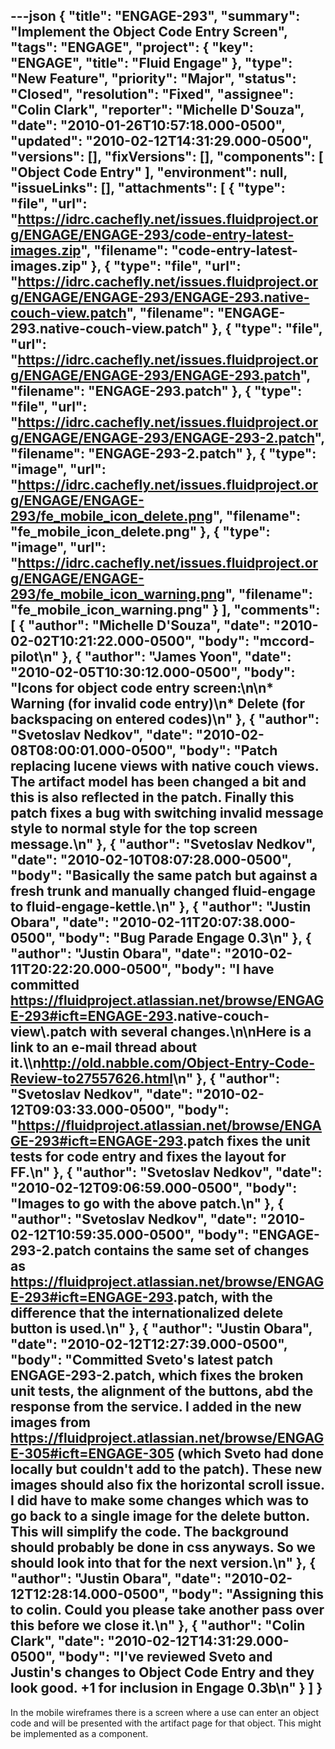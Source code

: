 ---json
{
  "title": "ENGAGE-293",
  "summary": "Implement the Object Code Entry Screen",
  "tags": "ENGAGE",
  "project": {
    "key": "ENGAGE",
    "title": "Fluid Engage"
  },
  "type": "New Feature",
  "priority": "Major",
  "status": "Closed",
  "resolution": "Fixed",
  "assignee": "Colin Clark",
  "reporter": "Michelle D'Souza",
  "date": "2010-01-26T10:57:18.000-0500",
  "updated": "2010-02-12T14:31:29.000-0500",
  "versions": [],
  "fixVersions": [],
  "components": [
    "Object Code Entry"
  ],
  "environment": null,
  "issueLinks": [],
  "attachments": [
    {
      "type": "file",
      "url": "https://idrc.cachefly.net/issues.fluidproject.org/ENGAGE/ENGAGE-293/code-entry-latest-images.zip",
      "filename": "code-entry-latest-images.zip"
    },
    {
      "type": "file",
      "url": "https://idrc.cachefly.net/issues.fluidproject.org/ENGAGE/ENGAGE-293/ENGAGE-293.native-couch-view.patch",
      "filename": "ENGAGE-293.native-couch-view.patch"
    },
    {
      "type": "file",
      "url": "https://idrc.cachefly.net/issues.fluidproject.org/ENGAGE/ENGAGE-293/ENGAGE-293.patch",
      "filename": "ENGAGE-293.patch"
    },
    {
      "type": "file",
      "url": "https://idrc.cachefly.net/issues.fluidproject.org/ENGAGE/ENGAGE-293/ENGAGE-293-2.patch",
      "filename": "ENGAGE-293-2.patch"
    },
    {
      "type": "image",
      "url": "https://idrc.cachefly.net/issues.fluidproject.org/ENGAGE/ENGAGE-293/fe_mobile_icon_delete.png",
      "filename": "fe_mobile_icon_delete.png"
    },
    {
      "type": "image",
      "url": "https://idrc.cachefly.net/issues.fluidproject.org/ENGAGE/ENGAGE-293/fe_mobile_icon_warning.png",
      "filename": "fe_mobile_icon_warning.png"
    }
  ],
  "comments": [
    {
      "author": "Michelle D'Souza",
      "date": "2010-02-02T10:21:22.000-0500",
      "body": "mccord-pilot\n"
    },
    {
      "author": "James Yoon",
      "date": "2010-02-05T10:30:12.000-0500",
      "body": "Icons for object code entry screen:\n\n* Warning (for invalid code entry)\n* Delete (for backspacing on entered codes)\n"
    },
    {
      "author": "Svetoslav Nedkov",
      "date": "2010-02-08T08:00:01.000-0500",
      "body": "Patch replacing lucene views with native couch views. The artifact model has been changed a bit and this is also reflected in the patch. Finally this patch fixes a bug with switching invalid message style to normal style for the top screen message.\n"
    },
    {
      "author": "Svetoslav Nedkov",
      "date": "2010-02-10T08:07:28.000-0500",
      "body": "Basically the same patch but against a fresh trunk and manually changed fluid-engage to fluid-engage-kettle.\n"
    },
    {
      "author": "Justin Obara",
      "date": "2010-02-11T20:07:38.000-0500",
      "body": "Bug Parade Engage 0.3\n"
    },
    {
      "author": "Justin Obara",
      "date": "2010-02-11T20:22:20.000-0500",
      "body": "I have committed <https://fluidproject.atlassian.net/browse/ENGAGE-293#icft=ENGAGE-293>.native-couch-view\\.patch with several changes.\n\nHere is a link to an e-mail thread about it.\\\n<http://old.nabble.com/Object-Entry-Code-Review-to27557626.html>\n"
    },
    {
      "author": "Svetoslav Nedkov",
      "date": "2010-02-12T09:03:33.000-0500",
      "body": "<https://fluidproject.atlassian.net/browse/ENGAGE-293#icft=ENGAGE-293>.patch fixes the unit tests for code entry and fixes the layout for FF.\n"
    },
    {
      "author": "Svetoslav Nedkov",
      "date": "2010-02-12T09:06:59.000-0500",
      "body": "Images to go with the above patch.\n"
    },
    {
      "author": "Svetoslav Nedkov",
      "date": "2010-02-12T10:59:35.000-0500",
      "body": "ENGAGE-293-2.patch contains the same set of changes as <https://fluidproject.atlassian.net/browse/ENGAGE-293#icft=ENGAGE-293>.patch, with the difference that the internationalized delete button is used.\n"
    },
    {
      "author": "Justin Obara",
      "date": "2010-02-12T12:27:39.000-0500",
      "body": "Committed Sveto's latest patch ENGAGE-293-2.patch, which fixes the broken unit tests, the alignment of the buttons, abd the response from the service. I added in the new images from <https://fluidproject.atlassian.net/browse/ENGAGE-305#icft=ENGAGE-305> (which Sveto had done locally but couldn't add to the patch). These new images should also fix the horizontal scroll issue. I did have to make some changes which was to go back to a single image for the delete button. This will simplify the code. The background should probably be done in css anyways. So we should look into that for the next version.\n"
    },
    {
      "author": "Justin Obara",
      "date": "2010-02-12T12:28:14.000-0500",
      "body": "Assigning this to colin. Could you please take another pass over this before we close it.\n"
    },
    {
      "author": "Colin Clark",
      "date": "2010-02-12T14:31:29.000-0500",
      "body": "I've reviewed Sveto and Justin's changes to Object Code Entry and they look good. +1 for inclusion in Engage 0.3b\n"
    }
  ]
}
---
In the mobile wireframes there is a screen where a use can enter an object code and will be presented with the artifact page for that object. This might be implemented as a component.&#x20;

        
